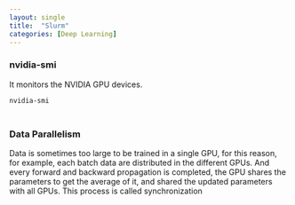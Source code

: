 ```yaml
---
layout: single
title:  "Slurm"
categories: [Deep Learning]
---
```


### nvidia-smi

It monitors the NVIDIA GPU devices.

```shell
nvidia-smi
```



### <br>Data Parallelism

Data is sometimes too large to be trained in a single GPU, for this reason, for example, each batch data are distributed in the different GPUs. And every forward and backward propagation is completed, the GPU shares the parameters to get the average of it, and shared the updated parameters with all GPUs. This process is called synchronization 

